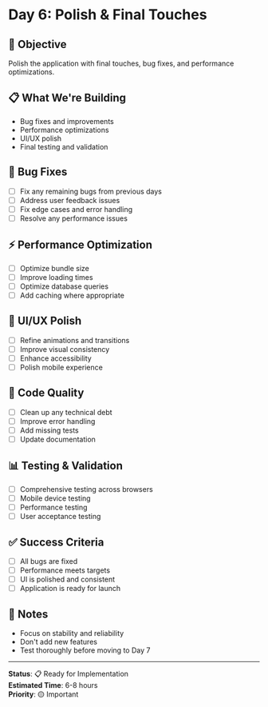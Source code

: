 # Day 6: Polish & Final Touches

## 🎯 **Objective**

Polish the application with final touches, bug fixes, and performance optimizations.

## 📋 **What We're Building**

- Bug fixes and improvements
- Performance optimizations
- UI/UX polish
- Final testing and validation

## 🐛 **Bug Fixes**

- [ ] Fix any remaining bugs from previous days
- [ ] Address user feedback issues
- [ ] Fix edge cases and error handling
- [ ] Resolve any performance issues

## ⚡ **Performance Optimization**

- [ ] Optimize bundle size
- [ ] Improve loading times
- [ ] Optimize database queries
- [ ] Add caching where appropriate

## 🎨 **UI/UX Polish**

- [ ] Refine animations and transitions
- [ ] Improve visual consistency
- [ ] Enhance accessibility
- [ ] Polish mobile experience

## 🔧 **Code Quality**

- [ ] Clean up any technical debt
- [ ] Improve error handling
- [ ] Add missing tests
- [ ] Update documentation

## 📊 **Testing & Validation**

- [ ] Comprehensive testing across browsers
- [ ] Mobile device testing
- [ ] Performance testing
- [ ] User acceptance testing

## ✅ **Success Criteria**

- [ ] All bugs are fixed
- [ ] Performance meets targets
- [ ] UI is polished and consistent
- [ ] Application is ready for launch

## 📝 **Notes**

- Focus on stability and reliability
- Don't add new features
- Test thoroughly before moving to Day 7

---

**Status**: 📋 Ready for Implementation  
**Estimated Time**: 6-8 hours  
**Priority**: 🟡 Important
